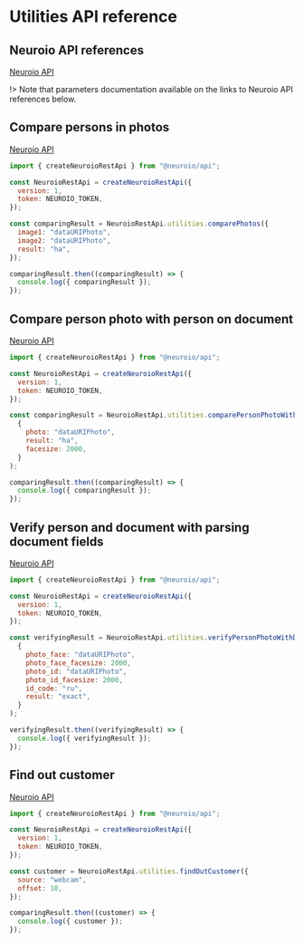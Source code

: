 # Utilities API reference

## Neuroio API references

[Neuroio API](https://kb.neuroio.com/#/utilities)

!> Note that parameters documentation available on the links to Neuroio API references below.

## Compare persons in photos

[Neuroio API](https://kb.neuroio.com/#/utilities?id=comparison)

```js
import { createNeuroioRestApi } from "@neuroio/api";

const NeuroioRestApi = createNeuroioRestApi({
  version: 1,
  token: NEUROIO_TOKEN,
});

const comparingResult = NeuroioRestApi.utilities.comparePhotos({
  image1: "dataURIPhoto",
  image2: "dataURIPhoto",
  result: "ha",
});

comparingResult.then((comparingResult) => {
  console.log({ comparingResult });
});
```

## Compare person photo with person on document

[Neuroio API](https://kb.neuroio.com/#/utilities?id=comparison)

```js
import { createNeuroioRestApi } from "@neuroio/api";

const NeuroioRestApi = createNeuroioRestApi({
  version: 1,
  token: NEUROIO_TOKEN,
});

const comparingResult = NeuroioRestApi.utilities.comparePersonPhotoWithDocumentPhoto(
  {
    photo: "dataURIPhoto",
    result: "ha",
    facesize: 2000,
  }
);

comparingResult.then((comparingResult) => {
  console.log({ comparingResult });
});
```

## Verify person and document with parsing document fields

[Neuroio API](https://kb.neuroio.com/#/utilities?id=comparison)

```js
import { createNeuroioRestApi } from "@neuroio/api";

const NeuroioRestApi = createNeuroioRestApi({
  version: 1,
  token: NEUROIO_TOKEN,
});

const verifyingResult = NeuroioRestApi.utilities.verifyPersonPhotoWithDocumentPhoto(
  {
    photo_face: "dataURIPhoto",
    photo_face_facesize: 2000,
    photo_id: "dataURIPhoto",
    photo_id_facesize: 2000,
    id_code: "ru",
    result: "exact",
  }
);

verifyingResult.then((verifyingResult) => {
  console.log({ verifyingResult });
});
```

## Find out customer

[Neuroio API](https://kb.neuroio.com/#/utilities?id=who-is-a-customer)

```js
import { createNeuroioRestApi } from "@neuroio/api";

const NeuroioRestApi = createNeuroioRestApi({
  version: 1,
  token: NEUROIO_TOKEN,
});

const customer = NeuroioRestApi.utilities.findOutCustomer({
  source: "webcam",
  offset: 10,
});

comparingResult.then((customer) => {
  console.log({ customer });
});
```
